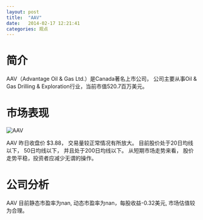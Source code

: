 ```yaml
---
layout: post
title:  "AAV"
date:   2014-02-17 12:21:41
categories: 观点
---
```


# 简介
AAV（Advantage Oil & Gas Ltd.）是Canada著名上市公司，
公司主要从事Oil & Gas Drilling & Exploration行业，当前市值520.7百万美元。

# 市场表现

![AAV](http://finviz.com/chart.ashx?t=AAV&ty=c&ta=1&p=d&s=l)

AAV 昨日收盘价 $3.88，
交易量较正常情况有所放大。
目前股价处于20日均线以下，
50日均线以下，
并且处于200日均线以下。
从短期市场走势来看，
股价走势平稳，投资者应减少无谓的操作。

# 公司分析
AAV 目前静态市盈率为nan, 动态市盈率为nan，每股收益-0.32美元,
市场估值较为合理。
